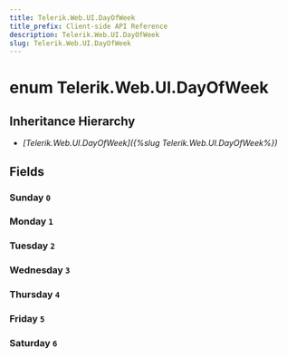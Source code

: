 ```yaml
---
title: Telerik.Web.UI.DayOfWeek
title_prefix: Client-side API Reference
description: Telerik.Web.UI.DayOfWeek
slug: Telerik.Web.UI.DayOfWeek
---
```


# enum Telerik.Web.UI.DayOfWeek

## Inheritance Hierarchy

* *[Telerik.Web.UI.DayOfWeek]({%slug Telerik.Web.UI.DayOfWeek%})*

## Fields

### Sunday `0`

### Monday `1`

### Tuesday `2`

### Wednesday `3`

### Thursday `4`

### Friday `5`

### Saturday `6`


